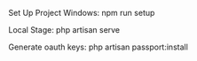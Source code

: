 Set Up Project Windows: npm run setup

Local Stage: php artisan serve

Generate oauth keys: php artisan passport:install